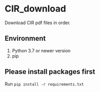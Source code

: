 # CIR_download

Download CIR pdf files in order.

## Environment

1. Python 3.7 or newer version
2. pip

## Please install packages first

Run `pip install -r requirements.txt`

